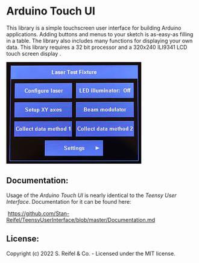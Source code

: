 # Arduino Touch UI

This library is a simple touchscreen user interface for building Arduino applications.  Adding buttons and menus to your sketch is as-easy-as filling in a table.  The library also includes many functions for displaying your own data.  This library requires a 32 bit processor and a 320x240 ILI9341 LCD touch screen display .

![alt_text](images/ArduinoTouchUI.jpg "Arduino Touch User Interface")


## Documentation:
Usage of the *Arduino Touch UI* is nearly identical to the *Teensy User Interface*.  Documentation for it can be found here:

​    https://github.com/Stan-Reifel/TeensyUserInterface/blob/master/Documentation.md



## License:

Copyright (c) 2022 S. Reifel & Co.   -   Licensed under the MIT license.
